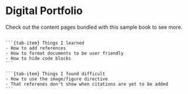 # Digital Portfolio

Check out the content pages bundled with this sample book to see more.

```{tableofcontents}
```

````{tab-set}
```{tab-item} Things I learned
- How to add references
- How to format documents to be user friendly
- How to hide code blocks
```

```{tab-item} Things I found difficult
- How to use the image/figure directive
- That referenes don't show when citations are yet to be added
```
````
